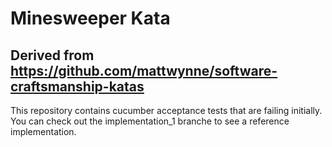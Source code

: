 # Minesweeper Kata

## Derived from https://github.com/mattwynne/software-craftsmanship-katas

This repository contains cucumber acceptance tests that are failing initially. You can check out the implementation_1 branche to see a reference implementation.
